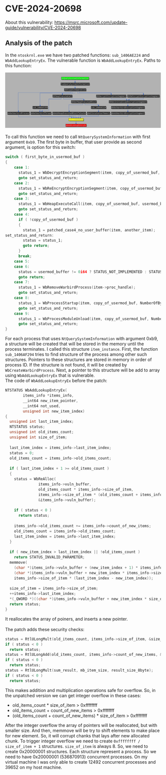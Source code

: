 # CVE-2024-20698
About this vulnerability: https://msrc.microsoft.com/update-guide/vulnerability/CVE-2024-20698 <br/>
## Analysis of the patch
In the `ntoskrnl.exe` we have two patched functions: `sub_1406AE224` and `WbAddLookupEntryEx`. The vulnerable function is `WbAddLookupEntryEx`. Paths to this function: <br/>

<img src="https://github.com/RomanRybachek/CVE-2024-20698/blob/main/git_resources/paths.png" alt="drawing" width="1000"/></br></br>
To call this function we need to call `NtQuerySystemInformation` with first argument `0xb9`. The first byte in buffer, that user provide as second argument, is option for this switch: <br/>

```C++
switch ( first_byte_in_usermod_buf )
{
    case 1:
      status_1 = WbDecryptEncryptionSegment(item, copy_of_usermod_buf, NumberOfBytes_1);
      goto set_status_and_return;
    case 2:
      status_1 = WbReEncryptEncryptionSegment(item, copy_of_usermod_buf, NumberOfBytes_1);
      goto set_status_and_return;
    case 3:
      status_1 = WbHeapExecuteCall(item, copy_of_usermod_buf, usermod_buffer, NumberOfBytes_1);
      goto set_status_and_return;
    case 4:
      if ( !copy_of_usermod_buf )
      {
        status_1 = patched_case4_no_user_buffer(item, another_item);
set_status_and_return:
        status = status_1;
        goto return;
      }
      break;
    case 5:
    case 6:
      status = usermod_buffer != 0i64 ? STATUS_NOT_IMPLEMENTED : STATUS_INVALID_PARAMETER;
      goto return;
    case 7:
      status_1 = WbRemoveWarbirdProcess(item->proc_handle);
      goto set_status_and_return;
    case 8:
      status_1 = WbProcessStartup(item, copy_of_usermod_buf, NumberOfBytes_1);
      goto set_status_and_return;
    case 9:
      status_1 = WbProcessModuleUnload(item, copy_of_usermod_buf, NumberOfBytes_1);
      goto set_status_and_return;
}
```
For each process that uses `NtQuerySystemInformation` with argument 0xb9, a structure will be created that will be stored in the memory until the process terminates. I called this structure `item_instance`. First, the function `sub_1406AF294` tries to find structure of the process among other such structures. Pointers to these structures are stored in memory in order of process ID. If the structure is not found, it will be created by `WbCreateWarbirdProcess`. Next, a pointer to this structure will be add to array using `WbAddLookupEntryEx` that is vulnerable. <br/>
 The code of `WbAddLookupEntryEx` before the patch: <br/>
```C++
NTSTATUS WbAddLookupEntryEx(
        items_info *items_info,
        __int64 new_item_pointer,
        __int64 not_used,
        unsigned int new_item_index)
{
  unsigned int last_item_index;
  NTSTATUS status;
  unsigned int old_items_count;
  unsigned int size_of_item;

  last_item_index = items_info->last_item_index;
  status = 0;
  old_items_count = items_info->old_items_count;

  if ( last_item_index + 1 >= old_items_count )
  {
    status = WbReAlloc(
               items_info->vuln_buffer,
               old_items_count * items_info->size_of_item,
               items_info->size_of_item * (old_items_count + items_info->count_of_new_items),
               &items_info->vuln_buffer);

    if ( status < 0 )
      return status;

    items_info->old_items_count += items_info->count_of_new_items;
    old_items_count = items_info->old_items_count;
    last_item_index = items_info->last_item_index;
  }

  if ( new_item_index > last_item_index || !old_items_count )
    return STATUS_INVALID_PARAMETER;
  memmove(
    (char *)items_info->vuln_buffer + (new_item_index + 1) * items_info->size_of_item,
    (char *)items_info->vuln_buffer + new_item_index * items_info->size_of_item,
    items_info->size_of_item * (last_item_index - new_item_index));

  size_of_item = items_info->size_of_item;
  ++items_info->last_item_index;
  *(_QWORD *)((char *)items_info->vuln_buffer + new_item_index * size_of_item) = new_item_pointer;
  return status;
}
```
It reallocates the array of poiners, and inserts a new pointer. <br/><br/>
The patch adds these security checks: <br/>
```C++
status = RtlULongMult(old_items_count, items_info->size_of_item, &size_of_old_items);
if ( status < 0 )
  return status;
status = RtlULongAdd(old_items_count, items_info->count_of_new_items, &sum_result);
if ( status < 0 )
  return status;
status = RtlULongMult(sum_result, mb_item_size, result_size_8byte);
if ( status < 0 )
  return status;
```
This makes addition and multiplication operations safe for overflow. So, in the unpatched version we can get integer overflow in these cases:
 - old_items_count * size_of_item > 0xffffffff
 - old_items_count + count_of_new_items > 0xffffffff
 - (old_items_count + count_of_new_items) * size_of_item > 0xffffffff

After the integer overflow the array of pointers will be reallocated, but with smaller size. And then, memmove will be try to shift
elements to make place for new element. So, it will corrupt chanks that lays after new allocated chunk.
 To trigger integer overflow we need to create `0xffffffff / size_of_item + 1` structures. `size_of_item` is always 8. So, we need to create 0x20000001 structures. Each structure represent a process. So we need to have 0x20000001 (536870913) concurrent processes. On my virtual machine I was only able to create 12492 concurrent processes and 39652 on my host machine. 
